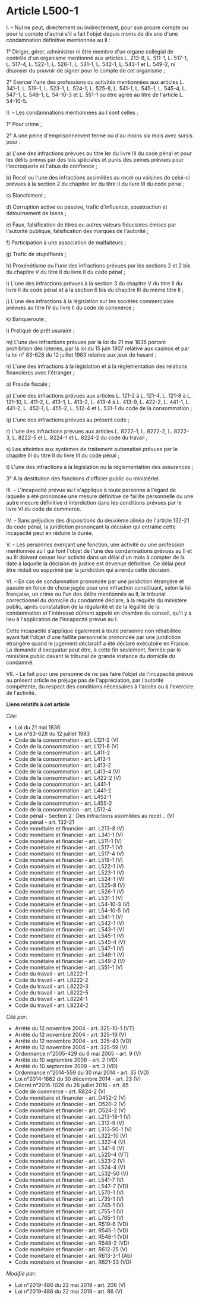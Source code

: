 # Article L500-1

I. – Nul ne peut, directement ou indirectement, pour son propre compte ou pour le compte d'autrui s'il a fait l'objet depuis
moins de dix ans d'une condamnation définitive mentionnée au II : 

1° Diriger, gérer, administrer ni être membre d'un organe collégial de contrôle d'un organisme mentionné aux articles L.
213-8, L. 511-1, L. 517-1, L. 517-4, L. 522-1, L. 526-1, L. 531-1, L. 542-1, L. 543-1 et L. 549-2, ni disposer du pouvoir de
signer pour le compte de cet organisme ; 

2° Exercer l'une des professions ou activités mentionnées aux articles L. 341-1, L. 519-1, L. 523-1, L. 524-1, L. 525-8, L.
541-1, L. 545-1, L. 545-4, L. 547-1, L. 548-1, L. 54-10-3 et L. 551-1 ou être agréé au titre de l'article L. 54-10-5. 

II. – Les condamnations mentionnées au I sont celles : 

1° Pour crime ; 

2° A une peine d'emprisonnement ferme ou d'au moins six mois avec sursis pour : 

a) L'une des infractions prévues au titre Ier du livre III du code pénal et pour les délits prévus par des lois spéciales et
punis des peines prévues pour l'escroquerie et l'abus de confiance ; 

b) Recel ou l'une des infractions assimilées au recel ou voisines de celui-ci prévues à la section 2 du chapitre Ier du titre
II du livre III du code pénal ; 

c) Blanchiment ; 

d) Corruption active ou passive, trafic d'influence, soustraction et détournement de biens ; 

e) Faux, falsification de titres ou autres valeurs fiduciaires émises par l'autorité publique, falsification des marques de
l'autorité ; 

f) Participation à une association de malfaiteurs ; 

g) Trafic de stupéfiants ; 

h) Proxénétisme ou l'une des infractions prévues par les sections 2 et 2 bis du chapitre V du titre II du livre II du code
pénal ; 

i) L'une des infractions prévues à la section 3 du chapitre V du titre II du livre II du code pénal et à la section 6 bis du
chapitre III du même titre II ; 

j) L'une des infractions à la législation sur les sociétés commerciales prévues au titre IV du livre II du code de
commerce ; 

k) Banqueroute ; 

l) Pratique de prêt usuraire ; 

m) L'une des infractions prévues par la loi du 21 mai 1836 portant prohibition des loteries, par la loi du 15 juin 1907
relative aux casinos et par la loi n° 83-628 du 12 juillet 1983 relative aux jeux de hasard ; 

n) L'une des infractions à la législation et à la réglementation des relations financières avec l'étranger ; 

o) Fraude fiscale ; 

p) L'une des infractions prévues aux articles L. 121-2 à L. 121-4, L. 121-8 à L. 121-10, L. 411-2, L. 413-1, L. 413-2, L.
413-4 à L. 413-9, L. 422-2, L. 441-1, L. 441-2, L. 452-1, L. 455-2, L. 512-4 et L. 531-1 du code de la consommation ; 

q) L'une des infractions prévues au présent code ; 

r) L'une des infractions prévues aux articles L. 8222-1, L. 8222-2, L. 8222-3, L. 8222-5 et L. 8224-1 et L. 8224-2 du code du
travail ; 

s) Les atteintes aux systèmes de traitement automatisé prévues par le chapitre III du titre II du livre III du code pénal ; 

t) L'une des infractions à la législation ou la réglementation des assurances ; 

3° A la destitution des fonctions d'officier public ou ministériel. 

III. – L'incapacité prévue au I s'applique à toute personne à l'égard de laquelle a été prononcée une mesure définitive de
faillite personnelle ou une autre mesure définitive d'interdiction dans les conditions prévues par le livre VI du code de
commerce. 

IV. – Sans préjudice des dispositions du deuxième alinéa de l'article 132-21 du code pénal, la juridiction prononçant la
décision qui entraîne cette incapacité peut en réduire la durée. 

V. – Les personnes exerçant une fonction, une activité ou une profession mentionnée au I qui font l'objet de l'une des
condamnations prévues au II et au III doivent cesser leur activité dans un délai d'un mois à compter de la date à laquelle la
décision de justice est devenue définitive. Ce délai peut être réduit ou supprimé par la juridiction qui a rendu cette
décision. 

VI. – En cas de condamnation prononcée par une juridiction étrangère et passée en force de chose jugée pour une infraction
constituant, selon la loi française, un crime ou l'un des délits mentionnés au II, le tribunal correctionnel du domicile du
condamné déclare, à la requête du ministère public, après constatation de la régularité et de la légalité de la condamnation
et l'intéressé dûment appelé en chambre du conseil, qu'il y a lieu à l'application de l'incapacité prévue au I. 

Cette incapacité s'applique également à toute personne non réhabilitée ayant fait l'objet d'une faillite personnelle
prononcée par une juridiction étrangère quand le jugement déclaratif a été déclaré exécutoire en France. La demande
d'exequatur peut être, à cette fin seulement, formée par le ministère public devant le tribunal de grande instance du
domicile du condamné. 

VII. – Le fait pour une personne de ne pas faire l'objet de l'incapacité prévue au présent article ne préjuge pas de
l'appréciation, par l'autorité compétente, du respect des conditions nécessaires à l'accès ou à l'exercice de l'activité.

**Liens relatifs à cet article**

_Cite_:

  - Loi du 21 mai 1836
  - Loi n°83-628 du 12 juillet 1983
  - Code de la consommation - art. L121-2 (V)
  - Code de la consommation - art. L121-8 (V)
  - Code de la consommation - art. L411-2
  - Code de la consommation - art. L413-1
  - Code de la consommation - art. L413-2
  - Code de la consommation - art. L413-4 (V)
  - Code de la consommation - art. L422-2 (V)
  - Code de la consommation - art. L441-1
  - Code de la consommation - art. L441-2
  - Code de la consommation - art. L452-1
  - Code de la consommation - art. L455-2
  - Code de la consommation - art. L512-4
  - Code pénal -  Section 2 : Des infractions assimilées au recel... (V)
  - Code pénal - art. 132-21
  - Code monétaire et financier - art. L213-8 (V)
  - Code monétaire et financier - art. L341-1 (V)
  - Code monétaire et financier - art. L511-1 (V)
  - Code monétaire et financier - art. L517-1 (V)
  - Code monétaire et financier - art. L517-4 (V)
  - Code monétaire et financier - art. L519-1 (V)
  - Code monétaire et financier - art. L522-1 (V)
  - Code monétaire et financier - art. L523-1 (V)
  - Code monétaire et financier - art. L524-1 (V)
  - Code monétaire et financier - art. L525-8 (V)
  - Code monétaire et financier - art. L526-1 (V)
  - Code monétaire et financier - art. L531-1 (V)
  - Code monétaire et financier - art. L54-10-3 (V)
  - Code monétaire et financier - art. L54-10-5 (V)
  - Code monétaire et financier - art. L541-1 (V)
  - Code monétaire et financier - art. L542-1 (V)
  - Code monétaire et financier - art. L543-1 (V)
  - Code monétaire et financier - art. L545-1 (V)
  - Code monétaire et financier - art. L545-4 (V)
  - Code monétaire et financier - art. L547-1 (V)
  - Code monétaire et financier - art. L548-1 (V)
  - Code monétaire et financier - art. L549-2 (V)
  - Code monétaire et financier - art. L551-1 (V)
  - Code du travail - art. L8222-1
  - Code du travail - art. L8222-2
  - Code du travail - art. L8222-3
  - Code du travail - art. L8222-5
  - Code du travail - art. L8224-1
  - Code du travail - art. L8224-2

_Cité par_:

  - Arrêté du 12 novembre 2004 - art. 325-10-1 (VT)
  - Arrêté du 12 novembre 2004 - art. 325-19 (V)
  - Arrêté du 12 novembre 2004 - art. 325-43 (VD)
  - Arrêté du 12 novembre 2004 - art. 325-59 (V)
  - Ordonnance n°2005-429 du 6 mai 2005 - art. 9 (V)
  - Arrêté du 10 septembre 2009 - art. 2 (VD)
  - Arrêté du 10 septembre 2009 - art. 3 (VD)
  - Ordonnance n°2014-559 du 30 mai 2014 - art. 35 (VD)
  - Loi n°2014-1662 du 30 décembre 2014 - art. 23 (V)
  - Décret n°2016-1026 du 26 juillet 2016 - art. 85
  - Code de commerce - art. R824-2 (V)
  - Code monétaire et financier - art. D452-2 (V)
  - Code monétaire et financier - art. D520-2 (V)
  - Code monétaire et financier - art. D524-2 (V)
  - Code monétaire et financier - art. L213-18-1 (V)
  - Code monétaire et financier - art. L312-9 (V)
  - Code monétaire et financier - art. L313-50-1 (V)
  - Code monétaire et financier - art. L322-10 (V)
  - Code monétaire et financier - art. L322-4 (V)
  - Code monétaire et financier - art. L341-9 (V)
  - Code monétaire et financier - art. L520-4 (VT)
  - Code monétaire et financier - art. L523-2 (V)
  - Code monétaire et financier - art. L524-4 (V)
  - Code monétaire et financier - art. L532-50 (V)
  - Code monétaire et financier - art. L541-7 (V)
  - Code monétaire et financier - art. L547-7 (VD)
  - Code monétaire et financier - art. L570-1 (V)
  - Code monétaire et financier - art. L735-1 (V)
  - Code monétaire et financier - art. L745-1 (V)
  - Code monétaire et financier - art. L755-1 (V)
  - Code monétaire et financier - art. L765-1 (V)
  - Code monétaire et financier - art. R519-6 (VD)
  - Code monétaire et financier - art. R545-1 (VD)
  - Code monétaire et financier - art. R546-1 (VD)
  - Code monétaire et financier - art. R548-2 (VD)
  - Code monétaire et financier - art. R612-25 (V)
  - Code monétaire et financier - art. R613-3-1 (Ab)
  - Code monétaire et financier - art. R621-33 (VD)

_Modifié par_:

  - Loi n°2019-486 du 22 mai 2019 - art. 206 (V)
  - Loi n°2019-486 du 22 mai 2019 - art. 86 (V)

